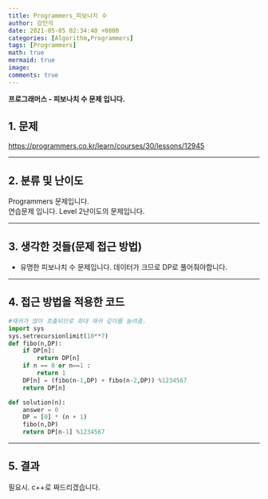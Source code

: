 ```yaml
---
title: Programmers_피보나치 수
author: 강민석
date: 2021-05-05 02:34:40 +0800
categories: [Algorithm,Programmers]
tags: [Programmers]
math: true
mermaid: true
image: 
comments: true
---
```


**프로그래머스 - 피보나치 수 문제 입니다.**

## 1. 문제
<https://programmers.co.kr/learn/courses/30/lessons/12945>






-----  

## 2. 분류 및 난이도

Programmers 문제입니다.  
연습문제 입니다.
Level 2난이도의 문제입니다.


-----  

## 3. 생각한 것들(문제 접근 방법)

- 유명한 피보나치 수 문제입니다. 데이터가 크므로 DP로 풀어줘야합니다.


-----  

## 4. 접근 방법을 적용한 코드


```python
#재귀가 많이 호출되므로 최대 재귀 깊이를 늘려줌.
import sys
sys.setrecursionlimit(10**7)
def fibo(n,DP):
    if DP[n]:
        return DP[n]
    if n == 0 or n==1 :
        return 1
    DP[n] = (fibo(n-1,DP) + fibo(n-2,DP)) %1234567
    return DP[n]

def solution(n):
    answer = 0
    DP = [0] * (n + 1)
    fibo(n,DP)
    return DP[n-1] %1234567
```


-----



## 5. 결과

필요시. c++로 짜드리겠습니다.















 
